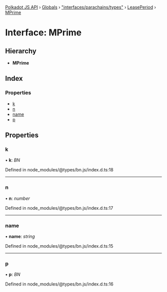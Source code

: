 [Polkadot JS API](../README.md) › [Globals](../globals.md) › ["interfaces/parachains/types"](../modules/_interfaces_parachains_types_.md) › [LeasePeriod](_interfaces_parachains_types_.leaseperiod.md) › [MPrime](_interfaces_parachains_types_.leaseperiod.mprime.md)

# Interface: MPrime

## Hierarchy

* **MPrime**

## Index

### Properties

* [k](_interfaces_parachains_types_.leaseperiod.mprime.md#k)
* [n](_interfaces_parachains_types_.leaseperiod.mprime.md#n)
* [name](_interfaces_parachains_types_.leaseperiod.mprime.md#name)
* [p](_interfaces_parachains_types_.leaseperiod.mprime.md#p)

## Properties

###  k

• **k**: *BN*

Defined in node_modules/@types/bn.js/index.d.ts:18

___

###  n

• **n**: *number*

Defined in node_modules/@types/bn.js/index.d.ts:17

___

###  name

• **name**: *string*

Defined in node_modules/@types/bn.js/index.d.ts:15

___

###  p

• **p**: *BN*

Defined in node_modules/@types/bn.js/index.d.ts:16
